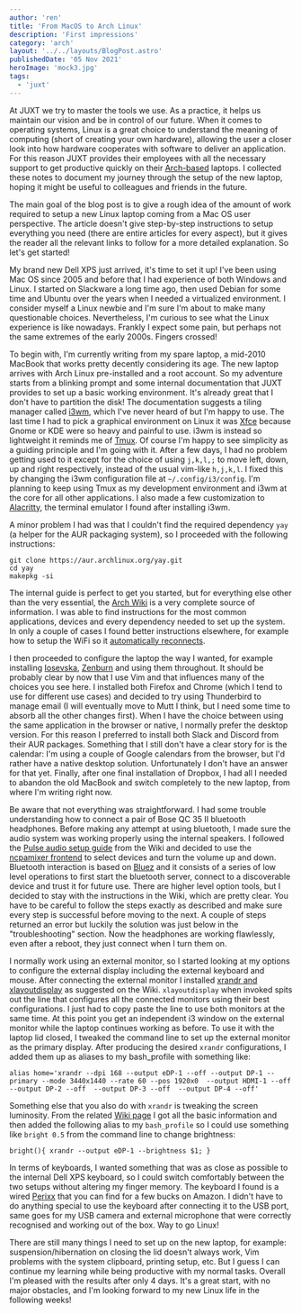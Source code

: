 ```yaml
---
author: 'ren'
title: 'From MacOS to Arch Linux'
description: 'First impressions'
category: 'arch'
layout: '../../layouts/BlogPost.astro'
publishedDate: '05 Nov 2021'
heroImage: 'mock3.jpg'
tags:
  - 'juxt'
---
```


At JUXT we try to master the tools we use. As a practice, it helps us
maintain our vision and be in control of our future. When it comes to
operating systems, Linux is a great choice to understand the meaning of
computing (short of creating your own hardware), allowing the user a
closer look into how hardware cooperates with software to deliver an
application. For this reason JUXT provides their employees with all the
necessary support to get productive quickly on their
[Arch-based](https://archlinux.org/) laptops. I collected these notes to
document my journey through the setup of the new laptop, hoping it might
be useful to colleagues and friends in the future.

The main goal of the blog post is to give a rough idea of the amount of
work required to setup a new Linux laptop coming from a Mac OS user
perspective. The article doesn't give step-by-step instructions to setup
everything you need (there are entire articles for every aspect), but it
gives the reader all the relevant links to follow for a more detailed
explanation. So let's get started!

My brand new Dell XPS just arrived, it's time to set it up! I've been
using Mac OS since 2005 and before that I had experience of both Windows
and Linux. I started on Slackware a long time ago, then used Debian for
some time and Ubuntu over the years when I needed a virtualized
environment. I consider myself a Linux newbie and I'm sure I'm about to
make many questionable choices. Nevertheless, I'm curious to see what
the Linux experience is like nowadays. Frankly I expect some pain, but
perhaps not the same extremes of the early 2000s. Fingers crossed!

To begin with, I'm currently writing from my spare laptop, a mid-2010
MacBook that works pretty decently considering its age. The new laptop
arrives with Arch Linux pre-installed and a root account. So my
adventure starts from a blinking prompt and some internal documentation
that JUXT provides to set up a basic working environment. It's already
great that I don't have to partition the disk! The documentation
suggests a tiling manager called [i3wm](https://i3wm.org/), which I've
never heard of but I'm happy to use. The last time I had to pick a
graphical environment on Linux it was [Xfce](https://www.xfce.org/)
because Gnome or KDE were so heavy and painful to use. i3wm is instead
so lightweight it reminds me of
[Tmux](https://github.com/tmux/tmux/wiki). Of course I'm happy to see
simplicity as a guiding principle and I'm going with it. After a few
days, I had no problem getting used to it except for the choice of using
`j,k,l,;` to move left, down, up and right respectively, instead of the
usual vim-like `h,j,k,l`. I fixed this by changing the i3wm
configuration file at `~/.config/i3/config`. I'm planning to keep using
Tmux as my development environment and i3wm at the core for all other
applications. I also made a few customization to
[Alacritty](https://github.com/alacritty/alacritty#configuration), the
terminal emulator I found after installing i3wm.

A minor problem I had was that I couldn't find the required dependency
`yay` (a helper for the AUR packaging system), so I proceeded with the
following instructions:

    git clone https://aur.archlinux.org/yay.git
    cd yay
    makepkg -si

The internal guide is perfect to get you started, but for everything
else other than the very essential, the [Arch
Wiki](https://wiki.archlinux.org/title/USB_storage_devices) is a very
complete source of information. I was able to find instructions for the
most common applications, devices and every dependency needed to set up
the system. In only a couple of cases I found better instructions
elsewhere, for example how to setup the WiFi so it [automatically
reconnects](https://unix.stackexchange.com/questions/80470/arch-linux-wifi-works-manually-how-to-make-it-automatic).

I then proceeded to configure the laptop the way I wanted, for example
installing [Iosevska](https://github.com/be5invis/Iosevka),
[Zenburn](https://github.com/jnurmine/Zenburn) and using them
throughout. It should be probably clear by now that I use Vim and that
influences many of the choices you see here. I installed both Firefox
and Chrome (which I tend to use for different use cases) and decided to
try using Thunderbird to manage email (I will eventually move to Mutt I
think, but I need some time to absorb all the other changes first). When
I have the choice between using the same application in the browser or
native, I normally prefer the desktop version. For this reason I
preferred to install both Slack and Discord from their AUR packages.
Something that I still don't have a clear story for is the calendar: I'm
using a couple of Google calendars from the browser, but I'd rather have
a native desktop solution. Unfortunately I don't have an answer for that
yet. Finally, after one final installation of Dropbox, I had all I
needed to abandon the old MacBook and switch completely to the new
laptop, from where I'm writing right now.

Be aware that not everything was straightforward. I had some trouble
understanding how to connect a pair of Bose QC 35 II bluetooth
headphones. Before making any attempt at using bluetooth, I made sure
the audio system was working properly using the internal speakers. I
followed the [Pulse audio setup
guide](https://wiki.archlinux.org/title/PulseAudio) from the Wiki and
decided to use the [ncpamixer
frontend](https://github.com/fulhax/ncpamixer) to select devices and
turn the volume up and down. Bluetooth interaction is based on
[Bluez](https://wiki.archlinux.org/title/Bluetooth) and it consists of a
series of low level operations to first start the bluetooth server,
connect to a discoverable device and trust it for future use. There are
higher level option tools, but I decided to stay with the instructions
in the Wiki, which are pretty clear. You have to be careful to follow
the steps exactly as described and make sure every step is successful
before moving to the next. A couple of steps returned an error but
luckily the solution was just below in the \"troubleshooting\" section.
Now the headphones are working flawlessly, even after a reboot, they
just connect when I turn them on.

I normally work using an external monitor, so I started looking at my
options to configure the external display including the external
keyboard and mouse. After connecting the external monitor I installed
[xrandr and xlayoutdisplay](https://wiki.archlinux.org/title/Xrandr) as
suggested on the Wiki. `xlayoutdisplay` when invoked spits out the line
that configures all the connected monitors using their best
configurations. I just had to copy paste the line to use both monitors
at the same time. At this point you get an independent i3 window on the
external monitor while the laptop continues working as before. To use it
with the laptop lid closed, I tweaked the command line to set up the
external monitor as the primary display. After producing the desired
`xrandr` configurations, I added them up as aliases to my bash_profile
with something like:

    alias home='xrandr --dpi 168 --output eDP-1 --off --output DP-1 --primary --mode 3440x1440 --rate 60 --pos 1920x0  --output HDMI-1 --off  --output DP-2 --off  --output DP-3 --off  --output DP-4 --off'

Something else that you also do with `xrandr` is tweaking the screen
luminosity. From the related [Wiki
page](https://wiki.archlinux.org/title/backlight) I got all the basic
information and then added the following alias to my `bash_profile` so I
could use something like `bright 0.5` from the command line to change
brightness:

    bright(){ xrandr --output eDP-1 --brightness $1; }

In terms of keyboards, I wanted something that was as close as possible
to the internal Dell XPS keyboard, so I could switch comfortably between
the two setups without altering my finger memory. The keyboard I found
is a wired [Perixx](https://www.amazon.co.uk/dp/B08C5LX743) that you can
find for a few bucks on Amazon. I didn't have to do anything special to
use the keyboard after connecting it to the USB port, same goes for my
USB camera and external microphone that were correctly recognised and
working out of the box. Way to go Linux!

There are still many things I need to set up on the new laptop, for
example: suspension/hibernation on closing the lid doesn't always work,
Vim problems with the system clipboard, printing setup, etc. But I guess
I can continue my learning while being productive with my normal tasks.
Overall I'm pleased with the results after only 4 days. It's a great
start, with no major obstacles, and I'm looking forward to my new Linux
life in the following weeks!
